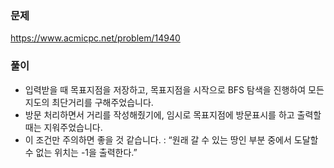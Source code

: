 ### 문제
https://www.acmicpc.net/problem/14940

### 풀이

- 입력받을 때 목표지점을 저장하고, 목표지점을 시작으로 BFS 탐색을 진행하여 모든 지도의 최단거리를 구해주었습니다.
- 방문 처리하면서 거리를 작성해줬기에, 임시로 목표지점에 방문표시를 하고 출력할 때는 지워주었습니다.
- 이 조건만 주의하면 좋을 것 같습니다. : “원래 갈 수 있는 땅인 부분 중에서 도달할 수 없는 위치는 -1을 출력한다.”
